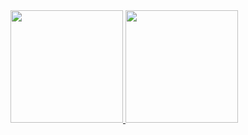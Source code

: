 <div>
  
  <a href="https://github.com/LeehXD">
  <img height = "180em" src = "https://github-readme-stats.vercel.app/api?username=LeehXD&show_icons=true&theme=dracula&include_all_commits=true&count_private=true" />
  <img height = "180em" src = "https://github-readme-stats.vercel.app/api/top-langs/?username=LeehXD&layout=compact&langs_count= 16 & theme = dracula" />
  
  ##
 
</div>

